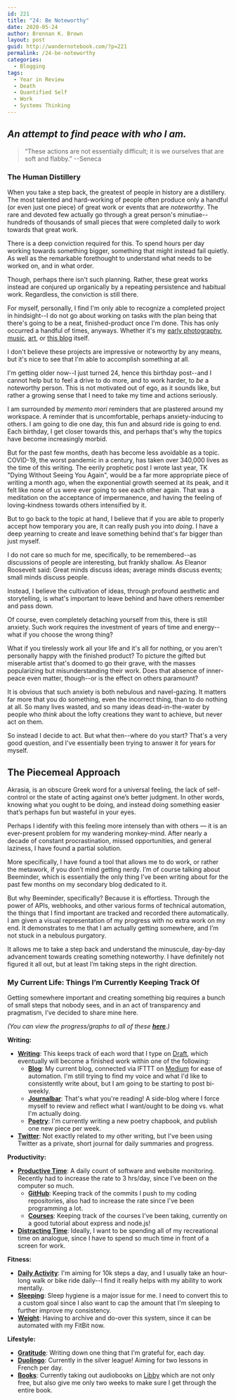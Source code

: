 ```yaml
---
id: 221
title: "24: Be Noteworthy"
date: 2020-05-24
author: Brennan K. Brown
layout: post
guid: http://wandernotebook.com/?p=221
permalink: /24-be-noteworthy
categories:
  - Blogging
tags:
  - Year in Review
  - Death
  - Quantified Self
  - Work
  - Systems Thinking
---
```


## _An attempt to find peace with who I am._

> “These actions are not essentially difficult; it is we ourselves that are soft and flabby.” --Seneca

### The Human Distillery

When you take a step back, the greatest of people in history are a distillery. The most talented and hard-working of people often produce only a handful (or even just one piece) of great work  or events that are *noteworthy*. The rare and devoted few actually go through a great person's minutiae--hundreds of thousands of small pieces that were completed daily to work towards that great work.

There is a deep conviction required for this. To spend hours per day working towards something bigger, something that might instead fail quietly. As well as the remarkable forethought to understand what needs to be worked on, and in what order.

Though, perhaps there isn't such planning. Rather, these great works instead are conjured up organically by a repeating persistence and habitual work. Regardless, the conviction is still there.

For myself, personally, I find I'm only able to recognize a completed project in hindsight--I do not go about working on tasks with the plan being that there's going to be a neat, finished-product once I'm done. This has only occurred a handful of times, anyways. Whether it's my [early photography](https://qvl.deviantart.com), [music](https://augistin.bandcamp.com), [art](https://pale.pw/), or [this blog](https://notebook.casa) itself. 

I don't believe these projects are impressive or noteworthy by any means, but it's nice to see that I'm able to accomplish something at all. 

I'm getting older now--I just turned 24, hence this birthday post--and I cannot help but to feel a drive to do more, and to work harder, to *be* a noteworthy person. This is not motivated out of ego, as it sounds like, but rather a growing sense that I need to take my time and actions seriously.

<!--more-->

I am surrounded by *memento mori* reminders that are plastered around my workspace. A reminder that is uncomfortable, perhaps anxiety-inducing to others. I am going to die one day, this fun and absurd ride is going to end. Each birthday, I get closer towards this, and perhaps that's why the topics have become increasingly morbid. 

But for the past few months, death has become less avoidable as a topic. COVID-19, the worst pandemic in a century, has taken over 340,000 lives as the time of this writing. The eerily prophetic post I wrote last year, TK "Dying Without Seeing You Again", would be a far more appropriate piece of writing a month ago, when the exponential growth seemed at its peak, and it felt like none of us were ever going to see each other again. That was a meditation on the acceptance of impermanence, and having the feeling of loving-kindness towards others intensified by it.

But to go back to the topic at hand, I believe that if you are able to properly accept how temporary you are, it can really push you into *doing*. I have a deep yearning to create and leave something behind that's far bigger than just myself. 

I do not care so much for me, specifically, to be remembered--as discussions of people are interesting, but frankly shallow. As Eleanor Roosevelt said: Great minds discuss ideas; average minds discuss events; small minds discuss people.

Instead, I believe the cultivation of ideas, through profound aesthetic and storytelling, is what's important to leave behind and have others remember and pass down.

Of course, even completely detaching yourself from this, there is still anxiety. Such work requires the investment of years of time and energy--what if you choose the wrong thing? 

What if you tirelessly work all your life and it's all for nothing, or you aren't personally happy with the finished product? To picture the gifted but miserable artist that's doomed to go their grave, with the masses popularizing but misunderstanding their work. Does that absence of inner-peace even matter, though--or is the effect on others paramount?

It is obvious that such anxiety is both nebulous and navel-gazing. It matters far more that you do something, even the incorrect thing, than to do nothing at all. So many lives wasted, and so many ideas dead-in-the-water by people who *think* about the lofty creations they want to achieve, but never act on them.

So instead I decide to act. But what then--where do you start? That's a very good question, and I've essentially been trying to answer it for years for myself. 

## The Piecemeal Approach

Akrasia, is an obscure Greek word for a universal feeling, the lack of self-control or the state of acting against one’s better judgment. In other words, knowing what you ought to be doing, and instead doing something easier that’s perhaps fun but wasteful in your eyes.

Perhaps I identify with this feeling more intensely than with others — it is an ever-present problem for my wandering monkey-mind. After nearly a decade of constant procrastination, missed opportunities, and general laziness, I have found a partial solution.

More specifically, I have found a tool that allows me to do work, or rather the metawork, if you don’t mind getting nerdy. I’m of course talking about Beeminder, which is essentially the only thing I’ve been writing about for the past few months on my secondary blog dedicated to it.

But why Beeminder, specifically? Because it is effortless. Through the power of APIs, webhooks, and other various forms of technical automation, the things that I find important are tracked and recorded there automatically. I am given a visual representation of my progress with no extra work on my end. It demonstrates to me that I am actually getting somewhere, and I’m not stuck in a nebulous purgatory.

It allows me to take a step back and understand the minuscule, day-by-day advancement towards creating something noteworthy. I have definitely not figured it all out, but at least I’m taking steps in the right direction.

### My Current Life: Things I’m Currently Keeping Track Of

Getting somewhere important and creating something big requires a bunch of small steps that nobody sees, and in an act of transparency and pragmatism, I’ve decided to share mine here.

*(You can view the progress/graphs to all of these <b>[here](https://beeminder.com/brennanbrown)</b>.)*

<b>Writing:</b>

- <b>[Writing](https://beeminder.com/brennanbrown/writing)</b>: This keeps track of each word that I type on [Draft](https://draftin.com), which eventually will become a finished work within one of the following:
    * <b>[Blog](https://beeminder.com/brennanbrown/blog)</b>: My current blog, connected via IFTTT on [Medium](https://medium.com/brennanbrown) for ease of automation. I'm still trying to find my voice and what I'd like to consistently write about, but I am going to be starting to post bi-weekly.
    * <b>[Journalbar](https://beeminder.com/brennanbrown/journalbar)</b>: That's what you're reading! A side-blog where I force myself to review and reflect what I want/ought to be doing vs. what I'm actually doing. 
    * <b>[Poetry](https://beeminder.com/brennanbrown/poetry)</b>: I'm currently writing a new poetry chapbook, and publish one new piece per week.
- <b>[Twitter](https://beeminder.com/brennanbrown/twitter)</b>: Not exactly related to my other writing, but I've been using Twitter as a private, short journal for daily summaries and progress.

<b>Productivity:</b>

- <b>[Productive Time](https://beeminder.com/brennanbrown/productivity)</b>: A daily count of software and website monitoring. Recently had to increase the rate to 3 hrs/day, since I've been on the computer so much.
    * <b>[GitHub](https://beeminder.com/brennanbrown/github)</b>: Keeping track of the commits I push to my coding repositories, also had to increase the rate since I've been programming a lot.
    * <b>[Courses](https://beeminder.com/brennanbrown/courses)</b>: Keeping track of the courses I've been taking, currently on a good tutorial about express and node.js!
- <b>[Distracting Time](https://beeminder.com/brennanbrown/distraction)</b>: Ideally, I want to be spending all of my recreational time on analogue, since I have to spend so much time in front of a screen for work. 

<b>Fitness:</b>

* <b>[Daily Activity](https://beeminder.com/brennanbrown/fitness)</b>: I'm aiming for 10k steps a day, and I usually take an hour-long walk or bike ride daily--I find it really helps with my ability to work mentally.
* <b>[Sleeping](https://beeminder.com/brennanbrown/sleep)</b>: Sleep hygiene is a major issue for me. I need to convert this to a custom goal since I also want to cap the amount that I'm sleeping to further improve my consistency.
* <b>[Weight](https://beeminder.com/brennanbrown/weight)</b>: Having to archive and do-over this system, since it can be automated with my FitBit now.

<b>Lifestyle:</b>

* <b>[Gratitude](https://beeminder.com/brennanbrown/gratitude)</b>: Writing down one thing that I'm grateful for, each day.
* <b>[Duolingo](https://beeminder.com/brennanbrown/duolingo)</b>: Currently in the silver league! Aiming for two lessons in French per day.
* <b>[Books](https://beeminder.com/brennanbrown/books)</b>: Currently taking out audiobooks on [Libby](https://www.overdrive.com/apps/libby/) which are not only free, but also give me only two weeks to make sure I get through the entire book.